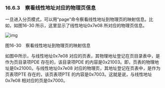 ### 16.6.3　察看线性地址对应的物理页信息

一旦进入分页模式，可以用“page”命令察看线性地址到物理页的映射信息。比如，如图16-30 所示，这里显示了线性地址0x7e08 所对应的物理页信息。

![img](../0-Assets/Epubook/x86汇编语言从实模式到保护模式_李忠_等_Z_Library/images/00717.jpeg)

图16-30　察看线性地址到物理页的映射信息

如图中所示，与线性地址0x7e08 对应的页表，其物理地址登记在页目录表中，是作为页目录项PDE 存在的，该目录项PDE 的内容是0x21003。即，页表的物理地址是0x21000。与线性地址0x7e08 对应的物理页，其地址登记在页表中，是作为页表项PTE 存在的，该页表项PTE 的内容是0x7003。这就是说，与线性地址0x7e08 相对应的页是0x7000。